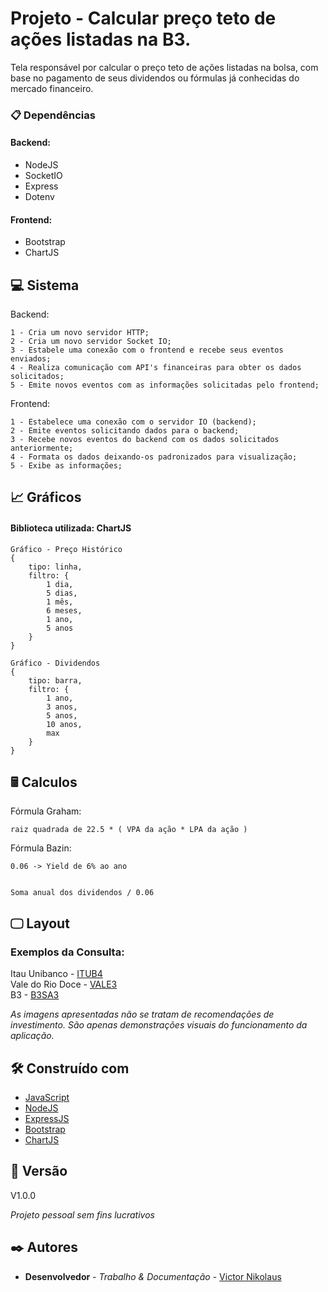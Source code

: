 # Projeto - Calcular preço teto de ações listadas na B3.

Tela responsável por calcular o preço teto de ações listadas na bolsa, com base no pagamento de seus dividendos ou fórmulas já conhecidas do mercado financeiro.

### 📋 Dependências

#### Backend:

- NodeJS
- SocketIO
- Express
- Dotenv

#### Frontend:

- Bootstrap
- ChartJS


## 💻 Sistema

Backend:
```
1 - Cria um novo servidor HTTP;
2 - Cria um novo servidor Socket IO;
3 - Estabele uma conexão com o frontend e recebe seus eventos enviados;
4 - Realiza comunicação com API's financeiras para obter os dados solicitados;
5 - Emite novos eventos com as informações solicitadas pelo frontend;
```

Frontend:
```
1 - Estabelece uma conexão com o servidor IO (backend);
2 - Emite eventos solicitando dados para o backend;
3 - Recebe novos eventos do backend com os dados solicitados anteriormente;
4 - Formata os dados deixando-os padronizados para visualização;
5 - Exibe as informações;
```

## 📈 Gráficos

#### Biblioteca utilizada: ChartJS

```
Gráfico - Preço Histórico 
{
    tipo: linha,
    filtro: {
        1 dia,
        5 dias,
        1 mês,
        6 meses,
        1 ano,
        5 anos
    }
}
```

```
Gráfico - Dividendos 
{
    tipo: barra,
    filtro: {
        1 ano,
        3 anos,
        5 anos,
        10 anos,
        max
    }
}
```

## 🖩 Calculos

Fórmula Graham:
```
raiz quadrada de 22.5 * ( VPA da ação * LPA da ação )
```

Fórmula Bazin:
```
0.06 -> Yield de 6% ao ano


Soma anual dos dividendos / 0.06
```


## 🖵 Layout

### Exemplos da Consulta:
Itau Unibanco - [ITUB4](./img/itub4.png) <br>
Vale do Rio Doce - [VALE3](./img/vale3.png) <br>
B3 - [B3SA3](./img/b3sa3.png) <br>

*As imagens apresentadas não se tratam de recomendações de investimento.*
*São apenas demonstrações visuais do funcionamento da aplicação.*

## 🛠️ Construído com

* [JavaScript](https://developer.mozilla.org/pt-BR/docs/Web/JavaScript)
* [NodeJS](https://nodejs.org/en)
* [ExpressJS](https://expressjs.com/pt-br/)
* [Bootstrap](https://getbootstrap.com/)
* [ChartJS](https://www.chartjs.org/)

## 📌 Versão

V1.0.0

*Projeto pessoal sem fins lucrativos*

## ✒️ Autores

* **Desenvolvedor** - *Trabalho & Documentação* - [Victor Nikolaus](https://github.com/vnikolaus)